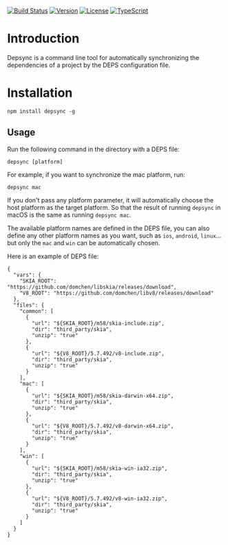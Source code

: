 <p align="left">
  <a href="https://travis-ci.org/domchen/depsync"><img src="https://travis-ci.org/domchen/depsync.svg?branch=master" alt="Build Status"></a>
  <a href="https://www.npmjs.com/package/depsync"><img src="https://img.shields.io/npm/v/depsync.svg" alt="Version"></a>
  <a href="https://github.com/domchen/depsync/blob/master/LICENSE"><img src="https://img.shields.io/npm/l/depsync.svg" alt="License"></a>
  <a href="https://github.com/Microsoft/Typescript"><img src="https://badges.frapsoft.com/typescript/love/typescript.svg?v=101" alt="TypeScript"></a>
</p>

# Introduction

Depsync is a command line tool for automatically synchronizing the dependencies of a project by the DEPS configuration file.


# Installation

`npm install depsync -g`


## Usage

Run the following command in the directory with a DEPS file:
```
depsync [platform]
```
For example, if you want to synchronize the mac platform, run:

```
depsync mac
```

If you don't pass any platform parameter, it will automatically choose the host platform as the target platform. So that the result of running `depsync` in macOS is the same as running `depsync mac`.

The available platform names are defined in the DEPS file, you can also define any other platform names as you want, such as `ios`, `android`, `linux`... but only the `mac` and `win` can be automatically chosen.

Here is an example of DEPS file:

```
{
  "vars": {
    "SKIA_ROOT": "https://github.com/domchen/libskia/releases/download",
    "V8_ROOT": "https://github.com/domchen/libv8/releases/download"
  },
  "files": {
    "common": [
      {
        "url": "${SKIA_ROOT}/m58/skia-include.zip",
        "dir": "third_party/skia",
        "unzip": "true"
      },
      {
        "url": "${V8_ROOT}/5.7.492/v8-include.zip",
        "dir": "third_party/skia",
        "unzip": "true"
      }
    ],
    "mac": [
      {
        "url": "${SKIA_ROOT}/m58/skia-darwin-x64.zip",
        "dir": "third_party/skia",
        "unzip": "true"
      },
      {
        "url": "${V8_ROOT}/5.7.492/v8-darwin-x64.zip",
        "dir": "third_party/skia",
        "unzip": "true"
      }
    ],
    "win": [
      {
        "url": "${SKIA_ROOT}/m58/skia-win-ia32.zip",
        "dir": "third_party/skia",
        "unzip": "true"
      },
      {
        "url": "${V8_ROOT}/5.7.492/v8-win-ia32.zip",
        "dir": "third_party/skia",
        "unzip": "true"
      }
    ]
  }
}
```
